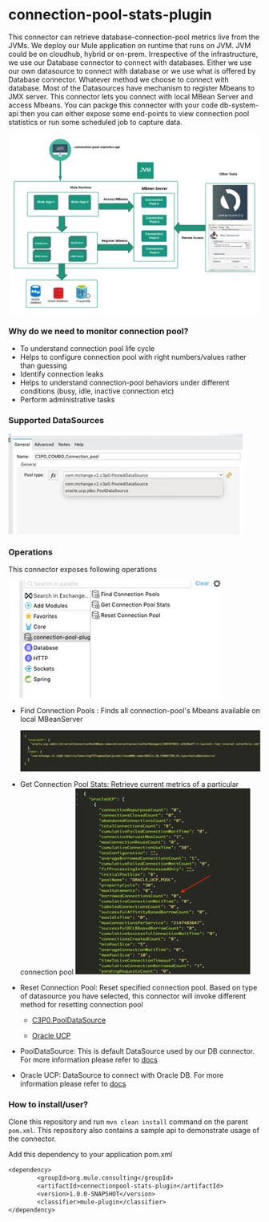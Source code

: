 # connection-pool-stats-plugin
This connector can retrieve database-connection-pool metrics live from the JVMs. We deploy our Mule application on runtime that runs on JVM. JVM could be on cloudhub, hybrid or on-prem. Irrespective of the infrastructure, we use our Database connector to connect with databases. Either we use our own datasource to connect with database or we use what is offered by Database connector. Whatever method we choose to connect with database. Most of the Datasources have mechanism to register Mbeans to JMX server. This connector lets you connect
with local MBean Server and access Mbeans. You can packge this connector with your code db-system-api then you can either 
expose some end-points to view connection pool statistics or run some scheduled job to capture data.

![Overview](images/mbeans.png)

### Why do we need to monitor connection pool?
*  To understand connection pool life cycle
* Helps to configure connection pool with right numbers/values rather than guessing
* Identify connection leaks
* Helps to understand connection-pool behaviors under different conditions (busy, idle, inactive connection etc)
* Perform administrative tasks

### Supported DataSources

![img_1.png](images/img_1.png)


### Operations
This connector exposes following operations

![img.png](images/img.png)

* Find Connection Pools : Finds all connection-pool's Mbeans available on local MBeanServer
  
  ![img_2.png](images/img_2.png)
* Get Connection Pool Stats: Retrieve current metrics of a particular connection pool
  ![img_3.png](images/img_3.png)
* Reset Connection Pool: Reset specified connection pool. Based on type of datasource you have selected, this connector will invoke different method for resetting connection pool

     - [C3P0.PoolDataSource](https://www.mchange.com/projects/c3p0/apidocs/com/mchange/v2/c3p0/PooledDataSource.html)
    
     - [Oracle UCP](https://docs.oracle.com/cd/B28359_01/java.111/e11990/oracle/ucp/admin/UniversalConnectionPoolMBean.html#purge__)



* PoolDataSource: This is default DataSource used by our DB connector. For more information please refer to [docs](https://www.mchange.com/projects/c3p0/apidocs/com/mchange/v2/c3p0/PooledDataSource.html)
* Oracle UCP: DataSource to connect with Oracle DB. For more information please refer to [docs](https://docs.oracle.com/en/database/oracle/oracle-database/12.2/jjuar/oracle/ucp/admin/UniversalConnectionPoolMBean.html)



### How  to install/user?
Clone this repository and run `mvn clean install` command on the parent `pom.xml`. This repository also contains a sample api
to demonstrate usage of the connector. 

Add this dependency to your application pom.xml
```
<dependency>
        <groupId>org.mule.consulting</groupId>
        <artifactId>connectionpool-stats-plugin</artifactId>
        <version>1.0.0-SNAPSHOT</version>
        <classifier>mule-plugin</classifier>
</dependency>
```
